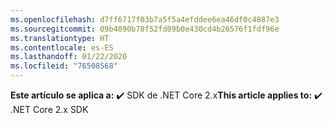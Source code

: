 ```yaml
---
ms.openlocfilehash: d7ff6717f03b7a5f5a4efddee6ea46df0c4887e3
ms.sourcegitcommit: 09b4090b78f52fd09b0e430cd4b26576f1fdf96e
ms.translationtype: HT
ms.contentlocale: es-ES
ms.lasthandoff: 01/22/2020
ms.locfileid: "76508568"
---
```

<span data-ttu-id="20a63-101">**Este artículo se aplica a:** ✔️ SDK de .NET Core 2.x</span><span class="sxs-lookup"><span data-stu-id="20a63-101">**This article applies to:** ✔️ .NET Core 2.x SDK</span></span>
